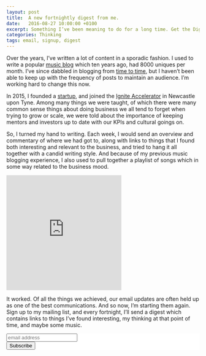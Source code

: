 ```yaml
---
layout: post
title:  A new fortnightly digest from me.
date:   2016-08-27 10:00:00 +0100
excerpt: Something I’ve been meaning to do for a long time. Get the Digest.
categories: Thinking
tags: email, signup, digest
---
```


Over the years, I’ve written a lot of content in a sporadic fashion. I used to write a popular [music blog](http://grammardj.blogspot.com) which ten years ago, had 8000 uniques per month. I’ve since dabbled in blogging from [time to time](http://downwithvowels.com), but I haven’t been able to keep up with the frequency of posts to maintain an audience. I’m working hard to change this now.

In 2015, I founded a [startup](http://knockerapp.com), and joined the [Ignite Accelerator](http://ignite.io) in Newcastle upon Tyne. Among many things we were taught, of which there were many common sense things about doing business we all tend to forget when trying to grow or scale, we were told about the importance of keeping mentors and investors up to date with our KPIs and cultural goings on.

So, I turned my hand to writing. Each week, I would send an overview and commentary of where we had got to, along with links to things that I found both interesting and relevant to the business, and tried to hang it all together with a candid writing style. And because of my previous music blogging experience, I also used to pull together a playlist of songs which in some way related to the business mood.

<iframe src="https://embed.spotify.com/?uri=spotify%3Auser%3Ajonthebeef%3Aplaylist%3A77RcbS6wkwl5W2h3RmUOL6" style="padd	ing-bottom: 30px; height: 300px;" frameborder="0" allowtransparency="true"></iframe>

It worked. Of all the things we achieved, our email updates are often held up as one of the best communications. And so now, I’m starting them again. Sign up to my mailing list, and every fortnight, I’ll send a digest which contains links to things I’ve found interesting, my thinking at that point of time, and maybe some music.

<!-- Begin MailChimp Signup Form -->
<link href="//cdn-images.mailchimp.com/embedcode/horizontal-slim-10_7.css" rel="stylesheet" type="text/css">
<style type="text/css">
	#mc_embed_signup{background:#fff; clear:left; font:14px Helvetica,Arial,sans-serif; width:100%;}
	/* Add your own MailChimp form style overrides in your site stylesheet or in this style block.
	   We recommend moving this block and the preceding CSS link to the HEAD of your HTML file. */
</style>
<div id="mc_embed_signup">
<form action="//xyz.us14.list-manage.com/subscribe/post?u=64766a1c8e625212c90caadc3&amp;id=fd5e4fcab9" method="post" id="mc-embedded-subscribe-form" name="mc-embedded-subscribe-form" class="validate" target="_blank" novalidate>
    <div id="mc_embed_signup_scroll">
<input type="email" value="" name="EMAIL" class="email" id="mce-EMAIL" placeholder="email address" required>
<!-- real people should not fill this in and expect good things - do not remove this or risk form bot signups-->
<div style="position: absolute; left: -5000px;" aria-hidden="true"><input type="text" name="b_64766a1c8e625212c90caadc3_fd5e4fcab9" tabindex="-1" value=""></div>
<div class="clear"><input type="submit" value="Subscribe" name="subscribe" id="mc-embedded-subscribe" class="button"></div>
</div>
</form>
</div>
<!--End mc_embed_signup-->
